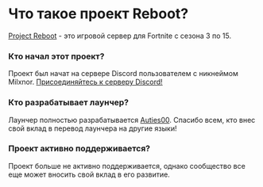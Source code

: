 # Что такое проект Reboot?
[Project Reboot](https://github.com/Milxnor/Project-Reboot-3.0) - это игровой сервер для Fortnite с сезона 3 по 15.

### Кто начал этот проект?
Проект был начат на сервере Discord пользователем с никнеймом Milxnor.
[Присоединяйтесь к серверу Discord!](https://discord.gg/reboot)

### Кто разрабатывает лаунчер?
Лаунчер полностью разрабатывается [Auties00](https://github.com/Auties00/reboot_launcher).
Спасибо всем, кто внес свой вклад в перевод лаунчера на другие языки!

### Проект активно поддерживается?
Проект больше не активно поддерживается, однако сообщество все еще может вносить свой вклад в его развитие.